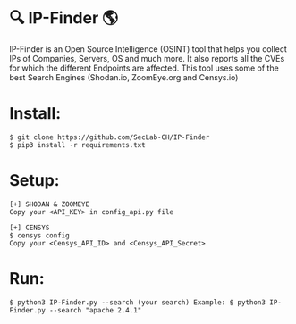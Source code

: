 # :mag: IP-Finder :earth_americas:
IP-Finder is an Open Source Intelligence (OSINT) tool that helps you collect IPs of Companies, Servers, OS and much more.
It also reports all the CVEs for which the different Endpoints are affected.
This tool uses some of the best Search Engines (Shodan.io, ZoomEye.org and Censys.io)


# Install:
```
$ git clone https://github.com/SecLab-CH/IP-Finder
$ pip3 install -r requirements.txt
```

# Setup:
```
[+] SHODAN & ZOOMEYE
Copy your <API_KEY> in config_api.py file

[+] CENSYS
$ censys config
Copy your <Censys_API_ID> and <Censys_API_Secret>
```

# Run:
```
$ python3 IP-Finder.py --search (your search) Example: $ python3 IP-Finder.py --search "apache 2.4.1"
